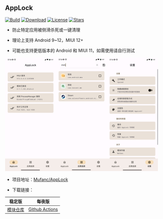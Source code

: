## AppLock

[![Build](https://img.shields.io/github/workflow/status/Mufanc/AppLock/Build?logo=github&label=Build)](https://github.com/Mufanc/AppLock/actions)
[![Download](https://img.shields.io/github/downloads/Xposed-Modules-Repo/mufanc.tools.applock/total?label=Downloads)](https://github.com/Xposed-Modules-Repo/mufanc.tools.applock/releases/latest)
[![License](https://img.shields.io/github/license/Mufanc/AppLock?label=License)](https://choosealicense.com/licenses/gpl-3.0/)
[![Stars](https://img.shields.io/github/stars/Mufanc/AppLock?label=Stars)](https://github.com/Mufanc)

* 防止特定应用被侧滑杀死或一键清理

* 理论上支持 Android 9~12，MIUI 12+

* 可能也支持更低版本的 Android 和 MIUI 11，如需使用请自行测试

![](images/screenshots.png)

* 项目地址：[Mufanc/AppLock](https://github.com/Mufanc/AppLock)

* 下载链接：

| 稳定版 | 每夜版 |
| :---: | :---: |
| [模块仓库](https://github.com/Xposed-Modules-Repo/mufanc.tools.applock/releases/latest) | [Github Actions](https://github.com/Mufanc/AppLock/actions/workflows/build.yml) |
